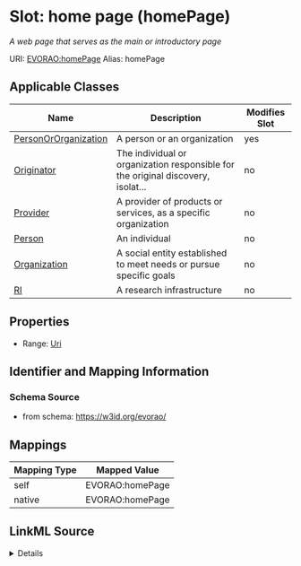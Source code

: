 

# Slot: home page (homePage) 


_A web page that serves as the main or introductory page_





URI: [EVORAO:homePage](https://w3id.org/evorao/homePage)
Alias: homePage

<!-- no inheritance hierarchy -->





## Applicable Classes

| Name | Description | Modifies Slot |
| --- | --- | --- |
| [PersonOrOrganization](PersonOrOrganization.md) | A person or an organization |  yes  |
| [Originator](Originator.md) | The individual or organization responsible for the original discovery, isolat... |  no  |
| [Provider](Provider.md) | A provider of products or services, as a specific organization |  no  |
| [Person](Person.md) | An individual |  no  |
| [Organization](Organization.md) | A social entity established to meet needs or pursue specific goals |  no  |
| [RI](RI.md) | A research infrastructure |  no  |







## Properties

* Range: [Uri](Uri.md)





## Identifier and Mapping Information







### Schema Source


* from schema: https://w3id.org/evorao/




## Mappings

| Mapping Type | Mapped Value |
| ---  | ---  |
| self | EVORAO:homePage |
| native | EVORAO:homePage |




## LinkML Source

<details>
```yaml
name: homePage
description: A web page that serves as the main or introductory page
title: home page
from_schema: https://w3id.org/evorao/
rank: 1000
alias: homePage
domain_of:
- PersonOrOrganization
range: uri
required: false
multivalued: false

```
</details>